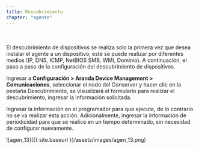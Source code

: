 ```yaml
---
title: Descubrimiento
chapter: "agente"
---
```

<br>
<br>
El descubrimiento de dispositivos se realiza solo la primera vez que desea instalar el agente a un dispositivo, este se puede realizar por diferentes medios (IP, DNS, ICMP, NetBIOS SMB, WMI, Dominio). A continuación, el paso a paso de la configuración del descubrimiento de dispositivos.

Ingresar a **Configuración > Aranda Device Management > Comunicaciones**, seleccionar el nodo del Conserver y hacer clic en la pestaña Descubrimiento, se visualizará el formulario para realizar el descubrimiento, ingresar la información solicitada.

Ingresar la información en el programador para que ejecute, de lo contrario no se va realizar esta acción. Adicionalmente, ingresar la información de periodicidad para que se realice en un tiempo determinado, sin necesidad de configurar nuevamente.


![agen_13]({{ site.baseurl }}/assets/images/agen_13.png)
